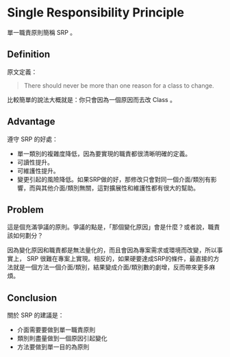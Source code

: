 # Single Responsibility Principle

單一職責原則簡稱 SRP 。

## Definition

原文定義：

> There should never be more than one reason for a class to change.

比較簡單的說法大概就是：你只會因為一個原因而去改 Class 。

## Advantage

遵守 SRP 的好處：

* 單一類別的複雜度降低，因為要實現的職責都很清晰明確的定義。
* 可讀性提升。
* 可維護性提升。
* 變更引起的風險降低。如果SRP做的好，那修改只會對同一個介面/類別有影響，而與其他介面/類別無關，這對擴展性和維護性都有很大的幫助。

## Problem

這是個充滿爭議的原則。爭議的點是，「那個變化原因」會是什麼？或者說，職責該如何劃分？

因為變化原因和職責都是無法量化的，而且會因為專案需求或環境而改變，所以事實上， SRP 很難在專案上實現。相反的，如果硬要達成SRP的條件，最直接的方法就是一個方法一個介面/類別，結果變成介面/類別數的劇增，反而帶來更多麻煩。

## Conclusion

關於 SRP 的建議是：

* 介面需要要做到單一職責原則
* 類別則盡量做到一個原因引起變化
* 方法要做到單一目的為原則
